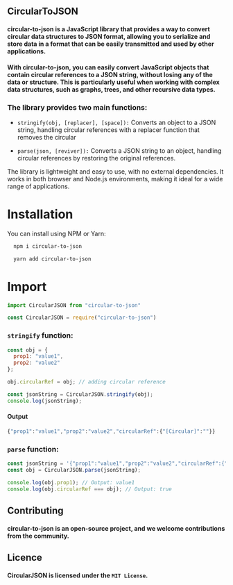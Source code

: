 
## CircularToJSON

#### circular-to-json is a JavaScript library that provides a way to convert circular data structures to JSON format, allowing you to serialize and store data in a format that can be easily transmitted and used by other applications.

#### With circular-to-json, you can easily convert JavaScript objects that contain circular references to a JSON string, without losing any of the data or structure. This is particularly useful when working with complex data structures, such as graphs, trees, and other recursive data types.

### The library provides two main functions:

- `stringify(obj, [replacer], [space]):` Converts an object to a JSON string, handling circular references with a replacer function that removes the circular 

- `parse(json, [reviver]):` Converts a JSON string to an object, handling circular references by restoring the original references.

The library is lightweight and easy to use, with no external dependencies. It works in both browser and Node.js environments, making it ideal for a wide range of applications.
# Installation

You can install using NPM or Yarn:

```bash
  npm i circular-to-json

```

```bash
  yarn add circular-to-json

```
# Import

```javascript
import CircularJSON from "circular-to-json"
```

```javascript
const CircularJSON = require("circular-to-json")
```

### `stringify` function:

```javascript
const obj = {
  prop1: "value1",
  prop2: "value2"
};

obj.circularRef = obj; // adding circular reference

const jsonString = CircularJSON.stringify(obj);
console.log(jsonString);

```

#### Output

```javascript
{"prop1":"value1","prop2":"value2","circularRef":{"[Circular]":""}}
```
### `parse` function:

```javascript
const jsonString = '{"prop1":"value1","prop2":"value2","circularRef":{"[Circular]":""}}';
const obj = CircularJSON.parse(jsonString);

console.log(obj.prop1); // Output: value1
console.log(obj.circularRef === obj); // Output: true

```
## Contributing

#### circular-to-json is an open-source project, and we welcome contributions from the community.

## Licence

#### CircularJSON is licensed under the `MIT License`.
